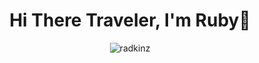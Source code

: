 <h1 align="center">Hi There Traveler, I'm Ruby👋</h1>

<p align="center"><img src="https://github-readme-streak-stats.herokuapp.com/?user=radkinz&theme=highcontrast" alt="radkinz" /></p>
